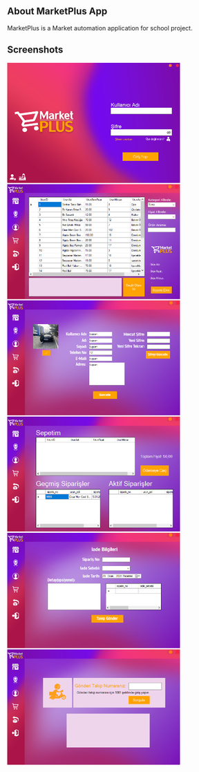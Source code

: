 ## About MarketPlus App
MarketPlus is a Market automation application for school project.
 
## Screenshots
<img src="/images/LoginScreen.png" width="400"/>
<img src="/images/MainScreen.png" width="400"/>
<img src="/images/UserProfileScreen.png" width="400"/>
<img src="/images/SepetScreen.png" width="400"/>
<img src="/images/IadeScreen.png" width="400"/>
<img src="/images/KargoTakipScreen.png" width="400"/>


